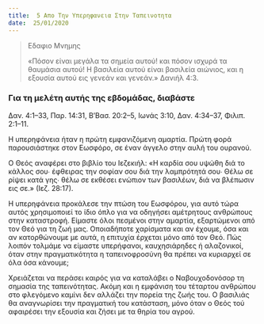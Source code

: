 ```yaml
---
title:  5 Απο Την Υπερηφανεια Στην Ταπεινοτητα
date:  25/01/2020
---
```


> <p>Εδαφιο Μνημης</p>
> «Πόσον είναι μεγάλα τα σημεία αυτού! και πόσον ισχυρά τα θαυμάσια αυτού! Η βασιλεία αυτού είναι βασιλεία αιώνιος, και η εξουσία αυτού εις γενεάν και γενεάν.» Δανιήλ 4:3.

### Για τη μελέτη αυτής της εβδομάδας, διαβάστε
Δαν. 4:1–33, Παρ. 14:31, Β’Βασ. 20:2–5, Ιωνάς 3:10, Δαν. 4:34–37, Φιλιπ. 2:1–11.

Η υπερηφάνεια ήταν η πρώτη εμφανιζόμενη αμαρτία. Πρώτη φορά παρουσιάστηκε στον Εωσφόρο, σε έναν άγγελο στην αυλή του ουρανού.

Ο Θεός αναφέρει στο βιβλίο του Ιεζεκιήλ: «Η καρδία σου υψώθη διά το κάλλος σου∙ έφθειρας την σοφίαν σου διά την λαμπρότητά σου∙ Θέλω σε ρίψει κατά γης∙ θέλω σε εκθέσει ενώπιον των βασιλέων, διά να βλέπωσιν εις σε.» (Ιεζ. 28:17).

Η υπερηφάνεια προκάλεσε την πτώση του Εωσφόρου, για αυτό τώρα αυτός χρησιμοποιεί το ίδιο όπλο για να οδηγήσει αμέτρητους ανθρώπους στην καταστροφή. Είμαστε όλοι πεσμένοι στην αμαρτία, εξαρτώμενοι από τον Θεό για τη ζωή μας. Οποιαδήποτε χαρίσματα και αν έχουμε, όσα και αν κατορθώνουμε με αυτά, η επιτυχία έρχεται μόνο από τον Θεό. Πώς λοιπόν τολμάμε να είμαστε υπερήφανοι, καυχησιάρηδες ή αλαζονικοί, όταν στην πραγματικότητα η ταπεινοφροσύνη θα πρέπει να κυριαρχεί σε όλα όσα κάνουμε;

Χρειάζεται να περάσει καιρός για να καταλάβει ο Ναβουχοδονόσορ τη σημασία της ταπεινότητας. Ακόμη και η εμφάνιση του τέταρτου ανθρώπου στο φλεγόμενο καμίνι δεν αλλάζει την πορεία της ζωής του. Ο βασιλιάς θα αναγνωρίσει την πραγματική του κατάσταση, μόνο όταν ο Θεός τού αφαιρέσει την εξουσία και ζήσει με τα θηρία του αγρού.